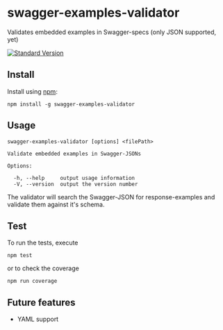 swagger-examples-validator
==========================

Validates embedded examples in Swagger-specs (only JSON supported, yet)

[![Standard Version](https://img.shields.io/badge/release-standard%20version-brightgreen.svg)](https://github.com/conventional-changelog/standard-version)

Install
-------

Install using [npm](https://docs.npmjs.com/getting-started/what-is-npm):

    npm install -g swagger-examples-validator

Usage
-----

```
swagger-examples-validator [options] <filePath>

Validate embedded examples in Swagger-JSONs

Options:

  -h, --help     output usage information
  -V, --version  output the version number
````

The validator will search the Swagger-JSON for response-examples and
validate them against it's schema.

Test
----

To run the tests, execute

    npm test

or to check the coverage

    npm run coverage

Future features
---------------

- YAML support
